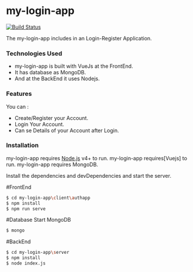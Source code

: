 # my-login-app

[![Build Status](https://travis-ci.org/joemccann/dillinger.svg?branch=master)](https://travis-ci.org/joemccann/dillinger)

The my-login-app includes in an Login-Register Application.


### Technologies Used
- my-login-app is built with VueJs at the FrontEnd.
- It has database as MongoDB.
- And at the BackEnd it uses Nodejs.

### Features
You can :
  - Create/Register your Account.
  - Login Your Account.
  - Can se Details of your Account after Login.



### Installation

my-login-app requires [Node.js](https://nodejs.org/) v4+ to run.
my-login-app requires[Vuejs] to run.
my-login-app requires MongoDB.

Install the dependencies and devDependencies and start the server.

#FrontEnd

```sh
$ cd my-login-app\client\authapp
$ npm install
$ npm run serve
```
#Database
Start MongoDB
```sh
$ mongo
```
#BackEnd

```sh
$ cd my-login-app\server
$ npm install
$ node index.js
```

